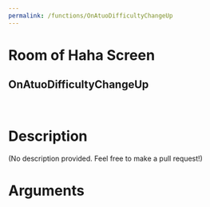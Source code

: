 ```yaml
---
permalink: /functions/OnAtuoDifficultyChangeUp
---
```

# Room of Haha Screen  
## OnAtuoDifficultyChangeUp  
&nbsp;  
# Description  
(No description provided. Feel free to make a pull request!) 
&nbsp;  
# Arguments


